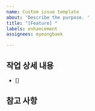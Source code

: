 ```yaml
---
name: Custom issue template
about: 'Describe the purpose. '
title: "[Feature] "
labels: enhancement
assignees: myeongbaek

---
```


## 작업 상세 내용
- []
## 참고 사항
